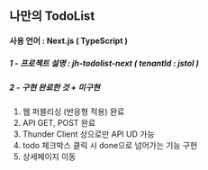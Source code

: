 ## 나만의 TodoList

#### 사용 언어 : Next.js ( TypeScript ) 

##### 1 - 프로젝트 설명 : jh-todolist-next ( tenantId : jstol )

##### 2 - 구현 완료한 것 + 미구현
1. 웹 퍼블리싱 (반응형 적용) 완료
2. API GET, POST 완료
3. Thunder Client 상으로만 API UD 가능
4. todo 체크박스 클릭 시 done으로 넘어가는 기능 구현
5. 상세페이지 이동
